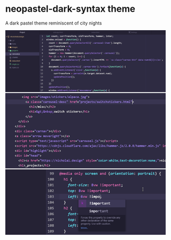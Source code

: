 # neopastel-dark-syntax theme

A dark pastel theme reminiscent of city nights

![Preview 1](mdres/sc1.png)
![Preview 2](mdres/sc2.png)
![Preview 3](mdres/sc3.png)
